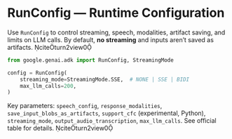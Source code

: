 # RunConfig — Runtime Configuration

Use `RunConfig` to control streaming, speech, modalities, artifact saving, and limits on LLM calls. By default, **no streaming** and inputs aren’t saved as artifacts. citeturn2view0

```python
from google.genai.adk import RunConfig, StreamingMode

config = RunConfig(
    streaming_mode=StreamingMode.SSE,  # NONE | SSE | BIDI
    max_llm_calls=200,
)
```
Key parameters: `speech_config`, `response_modalities`, `save_input_blobs_as_artifacts`, `support_cfc` (experimental, Python), `streaming_mode`, `output_audio_transcription`, `max_llm_calls`. See official table for details. citeturn2view0
